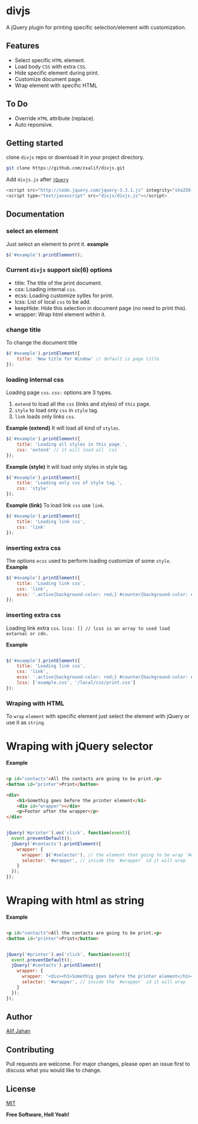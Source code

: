 # divjs
A jQuery plugin for printing specific selection/element with customization.

## Features
- Select specific `HTML` element.
- Load body `CSS` with extra `CSS`.
- Hide specific element during print.
- Customize document page.
- Wrap element with specific HTML

## To Do
 - Override `HTML` attribute (replace).
 - Auto reponsive.

## Getting started

clone `divjs` repo or download it in your project directory.
```bash
git clone https://github.com/zxalif/divjs.git
```

Add `divjs.js` after [`jQuery`](http://code.jquery.com/)

```JavaScript
<script src="http://code.jquery.com/jquery-3.3.1.js" integrity="sha256-2Kok7MbOyxpgUVvAk/HJ2jigOSYS2auK4Pfzbm7uH60=" crossorigin="anonymous"></script>
<script type="text/javascript" src="divjs/divjs.js"></script>
```

## Documentation
### select an element

Just select an element to print it.
__example__
```JavaScript
$('#example').printElement();
```

### Current `divjs` support six(6) options
 - title: The title of the print document.
 - css: Loading internal `css`.
 - ecss: Loading customize sytles for print.
 - lcss: List of local `css` to be add.
 - keepHide: Hide this selection in document page (no need to print this).
 - wrapper: Wrap html element within it.

### change title

To change the document title
```JavaScript
$('#example').printElement({
	title: 'New title for Window' // default is page title
});
```

### loading internal css

Loading page `css`.
`css:` options are 3 types.
 1. `extend` to load all the `css` (links and styles) of `this` page.
 2. `style` to load only `css` in `style` tag.
 3. `link` loads only links `css`.

__Example (extend)__
It will load all kind of `styles`.
```JavaScript
$('#example').printElement({
	title: 'Loading all styles in this page.',
	css: 'extend' // it will load all `css`
});
```

__Example (style)__
It will load only styles in style tag.
```JavaScript
$('#example').printElement({
	title: 'Loading only css of style tag.',
	css: 'style'
});
```

__Example (link)__
To load link `css` use `link`.
```JavaScript
$('#example').printElement({
	title: 'Loading link css',
	css: 'link'
});
```

### inserting extra css
The options `ecss` used to perform loading customize of some `style`.
__Example__
```JavaScript
$('#example').printElement({
	title: 'Loading link css',
	css: 'link',
	ecss: '.active{background-color: red;} #counter{background-color: #000; color: #fff;}'
});
```

### inserting extra css
Loading link extra `css`.
`lcss: [] // lcss is an array to used load extarnal or cdn.`

__Example__
```JavaScript

$('#example').printElement({
	title: 'Loading link css',
	css: 'link',
	ecss: '.active{background-color: red;} #counter{background-color: #000; color: #fff;}',
	lcss: ['example.css', '/local/css/print.css']
});
```

### Wraping with HTML
To `wrap` `element` with specific element just select the element with jQuery or use it as `string`.

# Wraping with jQuery selector
__Example__

```html

<p id="contacts">All the contacts are going to be print.<p>
<button id="printer">Print</button>

<div>
	<h1>Somethig goes before the printer element</h1>
	<div id="wrapper"></div>
	<p>Footer after the wrapper</p>
</div>

```

```JavaScript

jQuery('#printer').on('click', function(event){
  event.preventDefault();
  jQuery('#contacts').printElement({
    wrapper: {
      wrapper: $('#selector'), // the element that going to be wrap `#contacts`
      selector: '#wrapper', // inside the `#wrapper` id it will wrap
    }
  });
});

```

# Wraping with html as string
__Example__

```html

<p id="contacts">All the contacts are going to be print.<p>
<button id="printer">Print</button>
```

```JavaScript

jQuery('#printer').on('click', function(event){
  event.preventDefault();
  jQuery('#contacts').printElement({
    wrapper: {
      wrapper: '<div><h1>Somethig goes before the printer element</h1><div id="wrapper"></div><p>Footer after the wrapper</p></div>', // the element that going to be wrap `#contacts`
      selector: '#wrapper', // inside the `#wrapper` id it will wrap
    }
  });
});

```

## Author

 [Alif Jahan](https://github.com/zxalif/)

## Contributing
Pull requests are welcome. For major changes, please open an issue first to discuss what you would like to change.

## License
[MIT](https://choosealicense.com/licenses/mit/)

**Free Software, Hell Yeah!**
